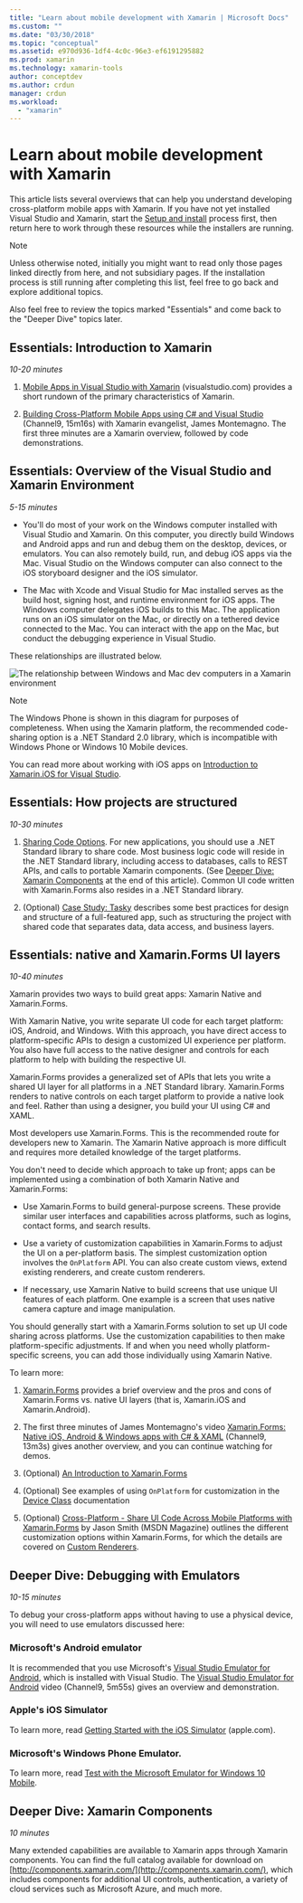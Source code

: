 ```yaml
---
title: "Learn about mobile development with Xamarin | Microsoft Docs"
ms.custom: ""
ms.date: "03/30/2018"
ms.topic: "conceptual"
ms.assetid: e970d936-1df4-4c0c-96e3-ef6191295882
ms.prod: xamarin
ms.technology: xamarin-tools
author: conceptdev
ms.author: crdun
manager: crdun
ms.workload:
  - "xamarin"
---
```


# Learn about mobile development with Xamarin

This article lists several overviews that can help you understand developing cross-platform mobile apps with Xamarin. If you have not yet installed Visual Studio and Xamarin, start the [Setup and install](../cross-platform/setup-and-install.md) process first, then return here to work through these resources while the installers are running.  
  
> [!NOTE]
> Unless otherwise noted, initially you might want to read only those pages linked directly from here, and not subsidiary pages. If the installation process is still running after completing this list, feel free to go back and explore additional topics.  
>   
> Also feel free to review the topics marked "Essentials" and come back to the "Deeper Dive" topics later.  
  
## Essentials: Introduction to Xamarin  

*10-20 minutes*  
  
1.  [Mobile Apps in Visual Studio with Xamarin](https://www.visualstudio.com/xamarin/) (visualstudio.com) provides a short rundown of the primary characteristics of Xamarin.  
  
2.  [Building Cross-Platform Mobile Apps using C# and Visual Studio](https://channel9.msdn.com/Events/Visual-Studio/Visual-Studio-2015-Final-Release-Event/Building-cross-platform-mobile-apps-using-C-and-Visual-Studio-2015) (Channel9, 15m16s) with Xamarin evangelist, James Montemagno. The first three minutes are a Xamarin overview, followed by code demonstrations.  
  
## Essentials: Overview of the Visual Studio and Xamarin Environment  

*5-15 minutes*  
  
-   You'll do most of your work on the Windows computer installed with Visual Studio and Xamarin. On this computer, you directly build Windows and Android apps and run and debug them on the desktop, devices, or emulators. You can also remotely build, run, and debug iOS apps via the Mac. Visual Studio on the Windows computer can also connect to the iOS storyboard designer and the iOS simulator.  
  
-   The Mac with Xcode and Visual Studio for Mac installed serves as the build host, signing host, and runtime environment for iOS apps. The Windows computer delegates iOS builds to this Mac. The application runs on an iOS simulator on the Mac, or directly on a tethered device connected to the Mac. You can interact with the app on the Mac, but conduct the debugging experience in Visual Studio.
  
These relationships are illustrated below.  
  
![The relationship between Windows and Mac dev computers in a Xamarin environment](../cross-platform/media/crossplat-xamarin-learn-1.png "CrossPlat Xamarin Learn 1")  

> [!NOTE]
> The Windows Phone is shown in this diagram for purposes of completeness. When using the Xamarin platform, the recommended code-sharing option is a .NET Standard 2.0 library, which is incompatible with Windows Phone or Windows 10 Mobile devices. 

You can read more about working with iOS apps on [Introduction to Xamarin.iOS for Visual Studio](/xamarin/ios/get-started/installation/windows/introduction-to-xamarin-ios-for-visual-studio/).
  
## Essentials: How projects are structured  

*10-30 minutes*  
  
1.  [Sharing Code Options](/xamarin/cross-platform/app-fundamentals/code-sharing/). For new applications, you should use a .NET Standard library to share code. Most business logic code will reside in the .NET Standard library, including access to databases, calls to REST APIs, and calls to portable Xamarin components. (See [Deeper Dive: Xamarin Components](#components) at the end of this article). Common UI code written with Xamarin.Forms also resides in a .NET Standard library.  
  
2.  (Optional) [Case Study: Tasky](/xamarin/cross-platform/app-fundamentals/building-cross-platform-applications/case-study-tasky/)  describes some best practices for design and structure of a full-featured app, such as structuring the project with shared code that separates data, data access, and business layers.  
  
## Essentials: native and Xamarin.Forms UI layers  

*10-40 minutes*  
  
Xamarin provides two ways to build great apps: Xamarin Native and Xamarin.Forms.  
  
With Xamarin Native, you write separate UI code for each target platform: iOS, Android, and Windows.  With this approach, you have direct access to platform-specific APIs to design a customized UI experience per platform.  You also have full access to the native designer and controls for each platform to help with building the respective UI.  
  
Xamarin.Forms provides a generalized set of APIs that lets you write a shared UI layer for all platforms in a .NET Standard library.  Xamarin.Forms renders to native controls on each target platform to provide a native look and feel.  Rather than using a designer, you build your UI using C# and XAML.  

Most developers use Xamarin.Forms. This is the recommended route for developers new to Xamarin. The Xamarin Native approach is more difficult and requires more detailed knowledge of the target platforms.
  
You don't need to decide which approach to take up front; apps can be implemented using a combination of both Xamarin Native and Xamarin.Forms:  
  
-   Use Xamarin.Forms to build general-purpose screens. These provide similar user interfaces and capabilities across platforms, such as logins, contact forms, and search results.  
  
-   Use a variety of customization capabilities in Xamarin.Forms to adjust the UI on a per-platform basis. The simplest customization option involves the `OnPlatform` API. You can also create custom views, extend existing renderers, and create custom renderers.  
  
-   If necessary, use Xamarin Native to build screens that use unique UI features of each platform. One example is a screen that uses native camera capture and image manipulation.  
  
You should generally start with a Xamarin.Forms solution to set up UI code sharing across platforms. Use the customization capabilities to then make platform-specific adjustments. If and when you need wholly platform-specific screens, you can add those individually using Xamarin Native.  
  
To learn more:  
  
1.  [Xamarin.Forms](/xamarin/xamarin-forms/) provides a brief overview and the pros and cons of Xamarin.Forms vs. native UI layers (that is, Xamarin.iOS and Xamarin.Android).  
  
2.  The first three minutes of James Montemagno's video [Xamarin.Forms: Native iOS, Android & Windows apps with C# & XAML](https://channel9.msdn.com/events/Visual-Studio/Connect-event-2015/704) (Channel9, 13m3s) gives another overview, and you can continue watching for demos.  
  
3.  (Optional) [An Introduction to Xamarin.Forms](/xamarin/xamarin-forms/get-started/introduction-to-xamarin-forms/)  
  
4.  (Optional) See examples of using `OnPlatform` for customization in the [Device Class](/xamarin/xamarin-forms/platform/device/) documentation
  
5.  (Optional) [Cross-Platform - Share UI Code Across Mobile Platforms with Xamarin.Forms](https://msdn.microsoft.com/magazine/dn904669.aspx) by Jason Smith (MSDN Magazine) outlines the different customization options within Xamarin.Forms, for which the details are covered on [Custom Renderers](/xamarin/xamarin-forms/app-fundamentals/custom-renderer/).  
  
## Deeper Dive: Debugging with Emulators  

*10-15 minutes*  
  
To debug your cross-platform apps without having to use a physical device, you will need to use emulators discussed here:  
  
### Microsoft's Android emulator 

It is recommended that you use Microsoft's [Visual Studio Emulator for Android](visual-studio-emulator-for-android.md), which is installed with Visual Studio.  The [Visual Studio Emulator for Android](https://channel9.msdn.com/events/Visual-Studio/Connect-event-2015/711) video (Channel9, 5m55s) gives an overview and demonstration.  
  
### Apple's iOS Simulator

To learn more, read [Getting Started with the iOS Simulator](https://developer.apple.com/library/prerelease/content/documentation/IDEs/Conceptual/iOS_Simulator_Guide/GettingStartedwithiOSSimulator/GettingStartedwithiOSSimulator.html#//apple_ref/doc/uid/TP40012848-CH5-SW1) (apple.com).  
  
### Microsoft's Windows Phone Emulator.

To learn more, read [Test with the Microsoft Emulator for Windows 10 Mobile](/windows-uwp/windows-apps-src/debug-test-perf/test-with-the-emulator/).  
  
<a name="components" /> 

## Deeper Dive: Xamarin Components  

*10 minutes*  
  
Many extended capabilities are available to Xamarin apps through Xamarin components. You can find the full catalog available for download on [http://components.xamarin.com/](http://components.xamarin.com/), which includes components for additional UI controls, authentication, a variety of cloud services such as Microsoft Azure, and much more.